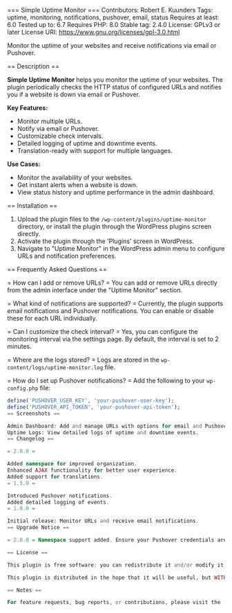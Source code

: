 === Simple Uptime Monitor ===
Contributors: Robert E. Kuunders
Tags: uptime, monitoring, notifications, pushover, email, status
Requires at least: 6.0
Tested up to: 6.7
Requires PHP: 8.0
Stable tag: 2.4.0
License: GPLv3 or later
License URI: https://www.gnu.org/licenses/gpl-3.0.html

Monitor the uptime of your websites and receive notifications via email or Pushover.

== Description ==

**Simple Uptime Monitor** helps you monitor the uptime of your websites. The plugin periodically checks the HTTP status of configured URLs and notifies you if a website is down via email or Pushover.

**Key Features:**
- Monitor multiple URLs.
- Notify via email or Pushover.
- Customizable check intervals.
- Detailed logging of uptime and downtime events.
- Translation-ready with support for multiple languages.

**Use Cases:**
- Monitor the availability of your websites.
- Get instant alerts when a website is down.
- View status history and uptime performance in the admin dashboard.

== Installation ==

1. Upload the plugin files to the `/wp-content/plugins/uptime-monitor` directory, or install the plugin through the WordPress plugins screen directly.
2. Activate the plugin through the 'Plugins' screen in WordPress.
3. Navigate to "Uptime Monitor" in the WordPress admin menu to configure URLs and notification preferences.

== Frequently Asked Questions ==

= How can I add or remove URLs? =
You can add or remove URLs directly from the admin interface under the "Uptime Monitor" section.

= What kind of notifications are supported? =
Currently, the plugin supports email notifications and Pushover notifications. You can enable or disable these for each URL individually.

= Can I customize the check interval? =
Yes, you can configure the monitoring interval via the settings page. By default, the interval is set to 2 minutes.

= Where are the logs stored? =
Logs are stored in the `wp-content/logs/uptime-monitor.log` file.

= How do I set up Pushover notifications? =
Add the following to your `wp-config.php` file:
```php
define('PUSHOVER_USER_KEY', 'your-pushover-user-key');
define('PUSHOVER_API_TOKEN', 'your-pushover-api-token');
== Screenshots ==

Admin Dashboard: Add and manage URLs with options for email and Pushover notifications.
Uptime Logs: View detailed logs of uptime and downtime events.
== Changelog ==

= 2.0.0 =

Added namespace for improved organization.
Enhanced AJAX functionality for better user experience.
Added support for translations.
= 1.5.0 =

Introduced Pushover notifications.
Added detailed logging of events.
= 1.0.0 =

Initial release: Monitor URLs and receive email notifications.
== Upgrade Notice ==

= 2.0.0 = Namespace support added. Ensure your Pushover credentials are correctly set in wp-config.php.

== License ==

This plugin is free software: you can redistribute it and/or modify it under the terms of the GNU General Public License as published by the Free Software Foundation, either version 2 of the License, or (at your option) any later version.

This plugin is distributed in the hope that it will be useful, but WITHOUT ANY WARRANTY; without even the implied warranty of MERCHANTABILITY or FITNESS FOR A PARTICULAR PURPOSE. See the GNU General Public License for more details.

== Notes ==

For feature requests, bug reports, or contributions, please visit the [GitHub repository](https://github.com/qndrs/uptime-monitor).
